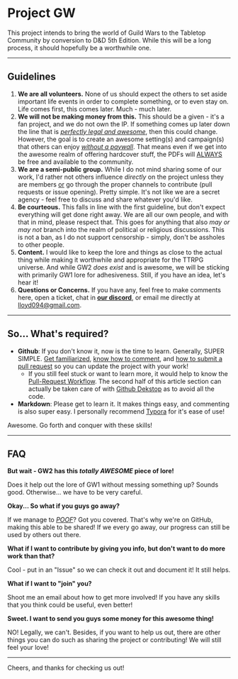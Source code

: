 # Project GW

This project intends to bring the world of Guild Wars to the Tabletop Community by conversion to D&D 5th Edition. While this will be a long process, it should hopefully be a worthwhile one.

---------

## Guidelines

1. **We are all volunteers.** None of us should expect the others to set aside important life events in order to complete something, or to even stay on. Life comes first, this comes later. Much - much later.
2. **We will not be making money from this.** This should be a given - it's a fan project, and we do not own the IP. If something comes up later down the line that is *<u>perfectly legal and awesome</u>*, then this could change. However, the goal is to create an awesome setting(s) and campaign(s) that others can enjoy *<u>without a paywall</u>*. That means even if we get into the awesome realm of offering hardcover stuff, the PDFs will <u>ALWAYS</u> be free and available to the community.
3. **We are a semi-public group.** While I do not mind sharing some of our work, I'd rather not others influence *directly* on the project unless they are members <u>or</u> go through the proper channels to contribute (pull requests or issue opening). Pretty simple. It's not like we are a secret agency - feel free to discuss and share whatever you'd like.
4. **Be courteous.** This falls in line with the first guideline, but don't expect everything will get done right away. We are all our own people, and with that in mind, please respect that. This goes for anything that also *may or may not* branch into the realm of political or religious discussions. This is not a ban, as I do not support censorship - simply, don't be assholes to other people.
5. **Content.** I would like to keep the lore and things as close to the actual thing while making it worthwhile and appropriate for the TTRPG universe. And while GW2 *does exist* and is awesome, we will be sticking with primarily GW1 lore for adhesiveness. Still, if you have an idea, let's hear it!
6. **Questions or Concerns.** If you have any, feel free to make comments here, open a ticket, chat in [**our discord**](https://discord.gg/xd2t4mb), or email me directly at lloyd094@gmail.com.

-----------

## So... What's required?

- **Github**: If you don't know it, now is the time to learn. Generally, SUPER SIMPLE. [Get familiarized](https://github.com/features), [know how to comment](https://help.github.com/en/articles/commenting-on-a-pull-request), and [how to submit a pull request](https://help.github.com/en/articles/about-pull-requests) so you can update the project with your work! 
  - If you still feel stuck or want to learn more, it would help to know the [Pull-Request Workflow](https://code.tutsplus.com/tutorials/how-to-collaborate-on-github--net-34267). The second half of this article section can actually be taken care of with [Github Dekstop](https://desktop.github.com/) as to avoid all the code.
- **Markdown**: Please get to learn it. It makes things easy, and commenting is also super easy. I personally recommend [Typora](https://typora.io/
  ) for it's ease of use!

Awesome. Go forth and conquer with these skills!

--------------

## FAQ

**But wait - GW2 has this *totally AWESOME* piece of lore!** 

Does it help out the lore of GW1 without messing something up? Sounds good. Otherwise... we have to be very careful.

**Okay... So what if you guys go away?**

If we manage to *<u>POOF</u>*? Got you covered. That's why we're on GitHub, making this able to be shared! If we every go away, our progress can still be used by others out there.

**What if I want to contribute by giving you info, but don't want to do more work than that?**

Cool - put in an "Issue" so we can check it out and document it! It still helps.

**What if I want to "join" you?**

Shoot me an email about how to get more involved! If you have any skills that you think could be useful, even better!

**Sweet. I want to send you guys some money for this awesome thing!**

NO! Legally, we can't. Besides, if you want to help us out, there are other things you can do such as sharing the project or contributing! We will still feel your love!

----------------

Cheers, and thanks for checking us out!